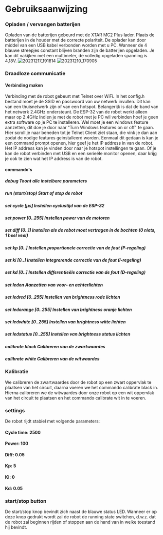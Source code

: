 # Gebruiksaanwijzing

### Opladen / vervangen batterijen
Opladen van de batterijen gebeurd met de XTAR MC2 Plus lader. Plaats de batterijen in de houder met de correcte polariteit. De oplader kan door middel van een USB kabel verbonden worden met u PC. Wanneer de 4 blauwe streepjes constant blijven branden zijn de batterijen opgeladen. Je kan dit nakijken met een multimeter, de volledig opgeladen spanning is 4,18V.
![20231217_191814](https://github.com/Mouse703/Linefollower/assets/76005221/09fd5c1a-2c0e-4e07-a77b-8a387048093c)
![20231210_170905](https://github.com/Mouse703/Linefollower/assets/76005221/feda0d32-787f-4392-ab9b-a30f92c13fbb)


### Draadloze communicatie
#### Verbinding maken
Verbinding met de robot gebeurt met Telnet over WiFi. In het config.h bestand moet je de SSID en passwoord van uw netwerk invullen. Dit kan van een thuisnetwerk zijn of van een hotspot. Belangerijk is dat de band van het netwerk 2.4GHz ondersteunt. De ESP-32 van de robot werkt alleen maar op 2.4GHz
Indien je met de robot met je PC wil verbinden hoef je geen extra software op je PC te installeren. Wel moet je een windows feature aanzetten, dit doe je door naar "Turn Windows features on or off" te gaan. Hier scroll je naar beneden tot je Telnet Client ziet staan, die vink je dan aan zodat de nodige features geinstalleerd worden. Eenmaal dit gedaan is kan je een command prompt openen, hier geef je het IP address in van de robot. Het IP address kan je vinden door naar je hotspot instellingen te gaan. Of je kan de robot verbinden met USB en een serieële monitor openen, daar krijg je ook te zien wat het IP address is van de robot.

#### commando's
##### debug                   Toont alle instelbare parameters
##### run (start/stop)        Start of stop de robot
##### set cycle [µs]          Instellen cyclustijd van de ESP-32
##### set power [0..255]      Instellen power van de motoren
##### set diff [0..1]         Instellen als de robot moet vertragen in de bochten (0 niets, 1 heel veel)
##### set kp [0..]            Instellen proportionele correctie van de fout (P-regeling)
##### set ki [0..]            Instellen integrerende correctie van de fout (I-regeling)
##### set kd [0..]            Instellen differentieële correctie van de fout (D-regeling)
##### set ledon               Aanzetten van voor- en achterlichten
##### set ledred [0..255]     Instellen van brightness rode lichten
##### set ledorange [0..255]  Instellen van brightness oranje lichten
##### set ledwhite [0..255]   Instellen van brightness witte lichten
##### set ledstatus [0..255]  Instellen van brightness status lichten
##### calibrate black         Calibreren van de zwartwaardes
##### calibrate white         Calibreren van de witwaardes

### Kalibratie
We calibreren de zwartwaardes door de robot op een zwart oppervlak te plaatsen van het circuit, daarna voeren we het commando calibrate black in. Hierna calibreren we de witwaardes door onze robot op een wit oppervlak van het circuit te plaatsen en het commando calibrate wit in te voeren.

### settings
De robot rijdt stabiel met volgende parameters:
#### Cycle time: 2500
#### Power: 100
#### Diff: 0.05
#### Kp: 5
#### Ki: 0
#### Kd: 0.05


### start/stop button
De start/stop knop bevindt zich naast de blauwe status LED. Wanneer er op deze knop gedrukt wordt zal de robot de running state switchen, d.w.z. dat de robot zal beginnen rijden of stoppen aan de hand van in welke toestand hij bevindt. 
